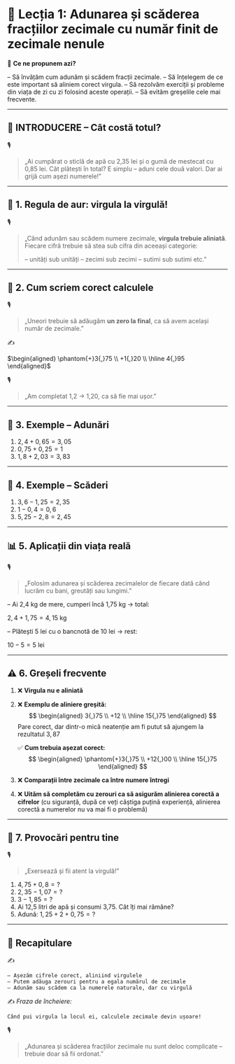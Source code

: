 # 📘 Lecția 1: Adunarea și scăderea fracțiilor zecimale cu număr finit de zecimale nenule

🎯 **Ce ne propunem azi?**

– Să învățăm cum adunăm și scădem fracții zecimale.
 – Să înțelegem de ce este important să aliniem corect virgula.
 – Să rezolvăm exerciții și probleme din viața de zi cu zi folosind aceste operații.
 – Să evităm greșelile cele mai frecvente.

------

## 🔔 INTRODUCERE – Cât costă totul?

🎙️

> „Ai cumpărat o sticlă de apă cu 2,35 lei și o gumă de mestecat cu 0,85 lei. Cât plătești în total?
>  E simplu – aduni cele două valori. Dar ai grijă cum așezi numerele!”

------

## 🔹 1. Regula de aur: virgula la virgulă!

🎙️

> „Când adunăm sau scădem numere zecimale, **virgula trebuie aliniată**.
>  Fiecare cifră trebuie să stea sub cifra din aceeași categorie:
>
> – unități sub unități
>  – zecimi sub zecimi
>  – sutimi sub sutimi etc.”

------

## 🔹 2. Cum scriem corect calculele

🎙️

> „Uneori trebuie să adăugăm **un zero la final**, ca să avem același număr de zecimale.”

✍️

$\begin{aligned} \phantom{+}3{,}75 \\ +1{,}20 \\ \hline 4{,}95 \end{aligned}$

🎙️

> „Am completat 1,2 → 1,20, ca să fie mai ușor.”

------

## 🔹 3. Exemple – Adunări

1. $2{,}4 + 0{,}65 = 3{,}05$
2. $0{,}75 + 0{,}25 = 1$
3. $1{,}8 + 2{,}03 = 3{,}83$

------

## 🔹 4. Exemple – Scăderi

1. $3{,}6 - 1{,}25 = 2{,}35$
2. $1 - 0{,}4 = 0{,}6$
3. $5{,}25 - 2{,}8 = 2{,}45$

------

## 📊 5. Aplicații din viața reală

🎙️

> „Folosim adunarea și scăderea zecimalelor de fiecare dată când lucrăm cu bani, greutăți sau lungimi.”

– Ai 2,4 kg de mere, cumperi încă 1,75 kg → total:

$2{,}4 + 1{,}75 = 4{,}15 \text{ kg}$

– Plătești 5 lei cu o bancnotă de 10 lei → rest:

$10 - 5 = 5 \text{ lei}$

------

## ⚠️ 6. Greșeli frecvente

1. ❌ **Virgula nu e aliniată**
    

2. ❌ **Exemplu de aliniere greșită:**
   $$
   \begin{aligned}
   3{,}75 \\
   +12 \\
   \hline
   15{,}75 
   \end{aligned}
   $$
   Pare corect, dar dintr-o mică neatenție am fi putut să ajungem la rezultatul $3,87$

   ✅ **Cum trebuia așezat corect:**
   $$
   \begin{aligned}
   \phantom{+}3{,}75 \\
   +12{,}00 \\
   \hline
   15{,}75
   \end{aligned}
   $$

1. ❌ **Comparații între zecimale ca între numere întregi**
2. ❌ **Uităm să completăm cu zerouri ca să asigurăm alinierea corectă a cifrelor** (cu siguranță, după ce veți câștiga puțină experiență, alinierea corectă a numerelor nu va mai fi o problemă)

------

## 🧩 7. Provocări pentru tine

🎙️

> „Exersează și fii atent la virgulă!”

1. $4{,}75 + 0{,}8 = ?$
2. $2{,}35 - 1{,}07 = ?$
3. $3 - 1{,}85 = ?$
4. Ai 12,5 litri de apă și consumi 3,75. Cât îți mai rămâne?
5. Adună: $1{,}25 + 2 + 0{,}75 = ?$

------

## 🔁 Recapitulare

✍️

```
– Așezăm cifrele corect, aliniind virgulele
– Putem adăuga zerouri pentru a egala numărul de zecimale
– Adunăm sau scădem ca la numerele naturale, dar cu virgulă
```

✍️ *Fraza de încheiere:*

```
Când pui virgula la locul ei, calculele zecimale devin ușoare!
```

🎙️

> „Adunarea și scăderea fracțiilor zecimale nu sunt deloc complicate – trebuie doar să fii ordonat.”

